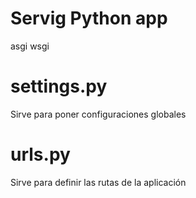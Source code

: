 

# Servig Python app 
asgi
wsgi



# settings.py
Sirve para poner configuraciones globales


# urls.py
Sirve para definir las rutas de la aplicación
